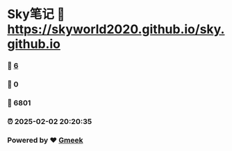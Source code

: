 # Sky笔记 :link: https://skyworld2020.github.io/sky.github.io 
### :page_facing_up: [6](https://skyworld2020.github.io/sky.github.io/tag.html) 
### :speech_balloon: 0 
### :hibiscus: 6801 
### :alarm_clock: 2025-02-02 20:20:35 
### Powered by :heart: [Gmeek](https://github.com/Meekdai/Gmeek)
